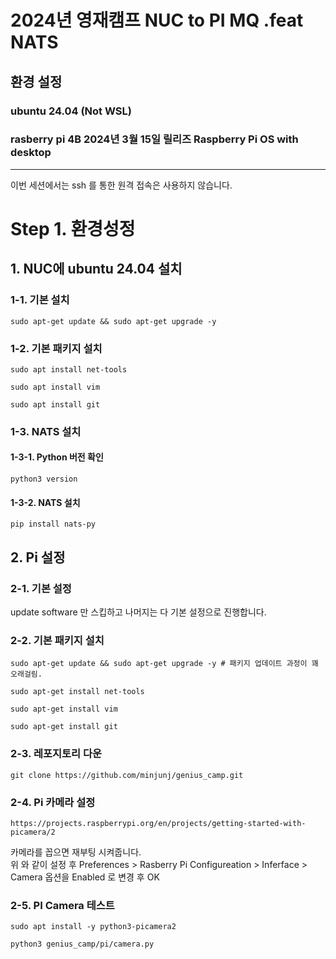 # 2024년 영재캠프 NUC to PI MQ .feat NATS

## 환경 설정

### ubuntu 24.04 (Not WSL)<br>

### rasberry pi 4B 2024년 3월 15일 릴리즈 Raspberry Pi OS with desktop

---

이번 세션에서는 ssh 를 통한 원격 접속은 사용하지 않습니다.

# Step 1. 환경성정

## 1. NUC에 ubuntu 24.04 설치

### 1-1. 기본 설치

    sudo apt-get update && sudo apt-get upgrade -y

### 1-2. 기본 패키지 설치

    sudo apt install net-tools

    sudo apt install vim

    sudo apt install git

### 1-3. NATS 설치

#### 1-3-1. Python 버전 확인

    python3 version

#### 1-3-2. NATS 설치

    pip install nats-py

## 2. Pi 설정

### 2-1. 기본 설정

update software 만 스킵하고 나머지는 다 기본 설정으로 진행합니다.

### 2-2. 기본 패키지 설치

    sudo apt-get update && sudo apt-get upgrade -y # 패키지 업데이트 과정이 꽤 오래걸림.

    sudo apt-get install net-tools

    sudo apt-get install vim

    sudo apt-get install git

### 2-3. 레포지토리 다운

    git clone https://github.com/minjunj/genius_camp.git

### 2-4. Pi 카메라 설정

    https://projects.raspberrypi.org/en/projects/getting-started-with-picamera/2

카메라를 꼽으면 재부팅 시켜줍니다.<br>
위 와 같이 설정 후 Preferences > Rasberry Pi Configureation > Inferface > Camera 옵션을 Enabled 로 변경 후 OK

### 2-5. PI Camera 테스트

    sudo apt install -y python3-picamera2

    python3 genius_camp/pi/camera.py
